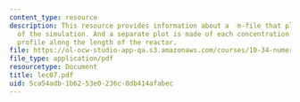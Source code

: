 ```yaml
---
content_type: resource
description: This resource provides information about a  m-file that plots the results
  of the simulation. And a separate plot is made of each concentration and temperature
  profile along the length of the reactor.
file: https://ol-ocw-studio-app-qa.s3.amazonaws.com/courses/10-34-numerical-methods-applied-to-chemical-engineering-fall-2005/5ca54adb1b6253e0236c8db414afabec_lec07.pdf
file_type: application/pdf
resourcetype: Document
title: lec07.pdf
uid: 5ca54adb-1b62-53e0-236c-8db414afabec
---
```

